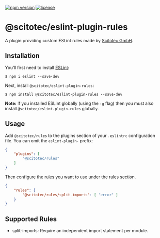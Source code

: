 [![npm version](https://img.shields.io/npm/v/@scitotec/eslint-plugin-rules.svg)](https://www.npmjs.com/package/@scitotec/eslint-plugin-rules)
[![license](https://img.shields.io/npm/l/@scitotec/eslint-plugin-rules.svg)](./LICENSE)

# @scitotec/eslint-plugin-rules

A plugin providing custom ESLint rules made by [Scitotec GmbH](https://scitotec.de).


## Installation

You'll first need to install [ESLint](http://eslint.org):

```
$ npm i eslint --save-dev
```

Next, install `@scitotec/eslint-plugin-rules`:

```
$ npm install @scitotec/eslint-plugin-rules --save-dev
```

**Note:** If you installed ESLint globally (using the `-g` flag) then you must also install `@scitotec/eslint-plugin-rules` globally.

## Usage

Add `@scitotec/rules` to the plugins section of your `.eslintrc` configuration file. You can omit the `eslint-plugin-` prefix:

```json
{
    "plugins": [
        "@scitotec/rules"
    ]
}
```


Then configure the rules you want to use under the rules section.

```json
{
    "rules": {
        "@scitotec/rules/split-imports": [ "error" ]
    }
}
```

## Supported Rules

* split-imports: Require an independent import statement per module.
